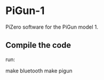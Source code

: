 # PiGun-1
PiZero software for the PiGun model 1.

## Compile the code
run:

make bluetooth
make pigun
